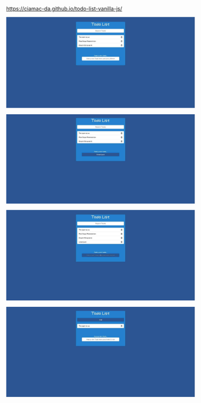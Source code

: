 https://ciamac-da.github.io/todo-list-vanilla-js/

![](assets/1.jpg)

![](assets/2.jpg)

![](assets/3.jpg)

![](assets/4.jpg)
